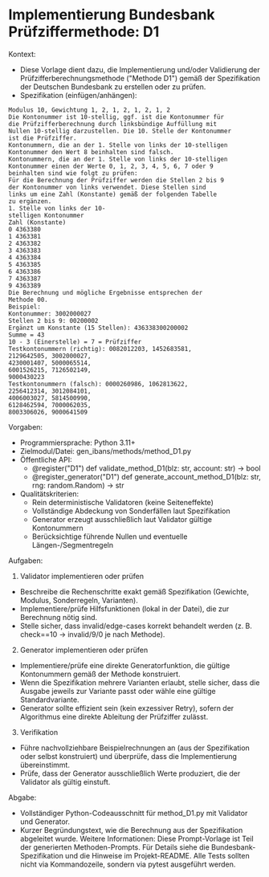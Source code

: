 # Implementierung Bundesbank Prüfziffermethode: D1

Kontext:
- Diese Vorlage dient dazu, die Implementierung und/oder Validierung der Prüfzifferberechnungsmethode ("Methode D1") gemäß der Spezifikation der Deutschen Bundesbank zu erstellen oder zu prüfen.
- Spezifikation (einfügen/anhängen):

```Text
Modulus 10, Gewichtung 1, 2, 1, 2, 1, 2, 1, 2
Die Kontonummer ist 10-stellig, ggf. ist die Kontonummer für
die Prüfzifferberechnung durch linksbündige Auffüllung mit
Nullen 10-stellig darzustellen. Die 10. Stelle der Kontonummer
ist die Prüfziffer.
Kontonummern, die an der 1. Stelle von links der 10-stelligen
Kontonummer den Wert 8 beinhalten sind falsch.
Kontonummern, die an der 1. Stelle von links der 10-stelligen
Kontonummer einen der Werte 0, 1, 2, 3, 4, 5, 6, 7 oder 9
beinhalten sind wie folgt zu prüfen:
Für die Berechnung der Prüfziffer werden die Stellen 2 bis 9
der Kontonummer von links verwendet. Diese Stellen sind
links um eine Zahl (Konstante) gemäß der folgenden Tabelle
zu ergänzen.
1. Stelle von links der 10-
stelligen Kontonummer
Zahl (Konstante)
0 4363380
1 4363381
2 4363382
3 4363383
4 4363384
5 4363385
6 4363386
7 4363387
9 4363389
Die Berechnung und mögliche Ergebnisse entsprechen der
Methode 00.
Beispiel:
Kontonummer: 3002000027
Stellen 2 bis 9: 00200002
Ergänzt um Konstante (15 Stellen): 436338300200002
Summe = 43
10 - 3 (Einerstelle) = 7 = Prüfziffer
Testkontonummern (richtig): 0082012203, 1452683581,
2129642505, 3002000027,
4230001407, 5000065514,
6001526215, 7126502149,
9000430223
Testkontonummern (falsch): 0000260986, 1062813622,
2256412314, 3012084101,
4006003027, 5814500990,
6128462594, 7000062035,
8003306026, 9000641509
```

Vorgaben:
- Programmiersprache: Python 3.11+
- Zielmodul/Datei: gen_ibans/methods/method_D1.py
- Öffentliche API:
  - @register("D1") def validate_method_D1(blz: str, account: str) -> bool
  - @register_generator("D1") def generate_account_method_D1(blz: str, rng: random.Random) -> str
- Qualitätskriterien:
  - Rein deterministische Validatoren (keine Seiteneffekte)
  - Vollständige Abdeckung von Sonderfällen laut Spezifikation
  - Generator erzeugt ausschließlich laut Validator gültige Kontonummern
  - Berücksichtige führende Nullen und eventuelle Längen-/Segmentregeln

Aufgaben:
1) Validator implementieren oder prüfen
- Beschreibe die Rechenschritte exakt gemäß Spezifikation (Gewichte, Modulus, Sonderregeln, Varianten).
- Implementiere/prüfe Hilfsfunktionen (lokal in der Datei), die zur Berechnung nötig sind.
- Stelle sicher, dass invalid/edge-cases korrekt behandelt werden (z. B. check==10 -> invalid/9/0 je nach Methode).

2) Generator implementieren oder prüfen
- Implementiere/prüfe eine direkte Generatorfunktion, die gültige Kontonummern gemäß der Methode konstruiert.
- Wenn die Spezifikation mehrere Varianten erlaubt, stelle sicher, dass die Ausgabe jeweils zur Variante passt oder wähle eine gültige Standardvariante.
- Generator sollte effizient sein (kein exzessiver Retry), sofern der Algorithmus eine direkte Ableitung der Prüfziffer zulässt.

3) Verifikation
- Führe nachvollziehbare Beispielrechnungen an (aus der Spezifikation oder selbst konstruiert) und überprüfe, dass die Implementierung übereinstimmt.
- Prüfe, dass der Generator ausschließlich Werte produziert, die der Validator als gültig einstuft.

Abgabe:
- Vollständiger Python-Codeausschnitt für method_D1.py mit Validator und Generator.
- Kurzer Begründungstext, wie die Berechnung aus der Spezifikation abgeleitet wurde.
Weitere Informationen: Diese Prompt-Vorlage ist Teil der generierten Methoden-Prompts. Für Details siehe die Bundesbank-Spezifikation und die Hinweise im Projekt-README.
Alle Tests sollten nicht via Kommandozeile, sondern via pytest ausgeführt werden.
